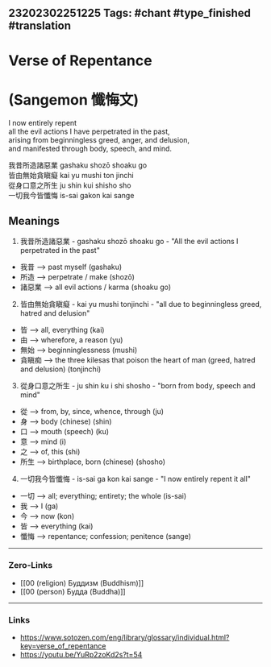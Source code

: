 23202302251225
Tags: #chant #type_finished #translation
---
# Verse of Repentance
# (Sangemon 懺悔文)

I now entirely repent  
all the evil actions I have perpetrated in the past,  
arising from beginningless greed, anger, and delusion,  
and manifested through body, speech, and mind.  

我昔所造諸惡業		gashaku shozō shoaku go   
皆由無始貪瞋癡		kai yu mushi ton jinchi   
從身口意之所生		ju shin kui shisho sho   
一切我今皆懺悔		is-sai gakon kai sange   

## Meanings
1. 我昔所造諸惡業 - gashaku shozō shoaku go - "All the evil actions I perpetrated in the past"
 - 我昔 —> past myself (gashaku)
 - 所造 —> perpetrate / make (shozō)
 - 諸惡業 —> all evil actions / karma (shoaku go)

2. 皆由無始貪瞋癡 - kai yu mushi tonjinchi - "all due to beginningless greed, hatred and delusion"
 - 皆 —>  all, everything (kai) 
 - 由 —> wherefore, a reason (yu) 
 - 無始 —> beginninglessness (mushi)
 - 貪瞋痴 —> the three kilesas that poison the heart of man (greed, hatred and delusion) (tonjinchi)

3. 從身口意之所生 - ju shin ku i shi shosho - "born from body, speech and mind"
 - 從 —> from, by, since, whence, through (ju)
 - 身 —> body (chinese) (shin)
 - 口 —> mouth (speech) (ku)
 - 意 —> mind (i)
 - 之 —> of, this (shi)
 - 所生 —> birthplace, born (chinese) (shosho)

4. 一切我今皆懺悔 - is-sai ga kon kai sange - "I now entirely repent it all"
 - 一切 —> all; everything; entirety; the whole (is-sai)
 - 我 —> I (ga)
 - 今 —> now (kon)
 - 皆 —> everything (kai)
 - 懺悔 —> repentance; confession; penitence (sange)

---
### Zero-Links
- [[00 (religion) Буддизм (Buddhism)]]
- [[00 (person) Будда (Buddha)]]
---
### Links
- https://www.sotozen.com/eng/library/glossary/individual.html?key=verse_of_repentance
- https://youtu.be/YuRp2zoKd2s?t=54


